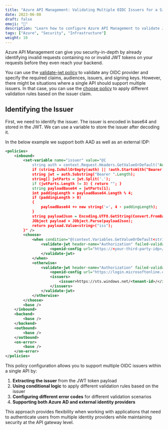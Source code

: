 ```yaml
---
title: "Azure API Management: Validating Multiple OIDC Issuers for a Single API"
date: 2023-06-08
draft: false
emoji: "🔐"
description: "Learn how to configure Azure API Management to validate JWT tokens from multiple OIDC issuers using the choose policy and validate-jwt policy."
tags: ["Azure", "Security", "Infrastructure"]
weight: 10
---
```


Azure API Management can give you security-in-depth by already identifying invalid requests containing no or invalid JWT tokens on your requests before they even reach your backend.

You can use the [validate-jwt policy](https://learn.microsoft.com/en-us/azure/api-management/validate-jwt-policy) to validate any OIDC provider and specify the required claims, audiences, issuers, and signing keys. However, there might be situations where a single API should support multiple issuers. In that case, you can use the [choose policy](https://learn.microsoft.com/en-us/azure/api-management/choose-policy) to apply different validation rules based on the issuer claim.

## Identifying the Issuer

First, we need to identify the issuer. The issuer is encoded in base64 and stored in the JWT. We can use a variable to store the issuer after decoding it.

In the below example we support both AAD as well as an external IDP:

```xml
<policies>
    <inbound>
        <set-variable name="issuer" value="@{
            string auth = context.Request.Headers.GetValueOrDefault("Authorization", "");
            if (string.IsNullOrEmpty(auth) || !auth.StartsWith("Bearer ")) { return ""; }
            string jwt = auth.Substring("Bearer ".Length);
            string[] jwtParts = jwt.Split('.');
            if (jwtParts.Length != 3) { return ""; }
            string payloadBase64 = jwtParts[1];
            int paddingLength = payloadBase64.Length % 4;
            if (paddingLength > 0)
            {
                payloadBase64 += new string('=', 4 - paddingLength);
            }
            string payloadJson = Encoding.UTF8.GetString(Convert.FromBase64String(payloadBase64));
            JObject payload = JObject.Parse(payloadJson);
            return payload.Value<string>("iss");
        }" />
        <choose>
            <when condition="@(context.Variables.GetValueOrDefault<string>("issuer") == "https://<your-third-party-idp>/")">
                <validate-jwt header-name="Authorization" failed-validation-httpcode="401" failed-validation-error-message="Unauthorized" require-expiration-time="true" require-scheme="Bearer" require-signed-tokens="true">
                    <openid-config url="https://<your-third-party-idp>/.well-known/openid-configuration" />
                </validate-jwt>
            </when>
            <otherwise>
                <validate-jwt header-name="Authorization" failed-validation-httpcode="403" failed-validation-error-message="Forbidden">
                    <openid-config url="https://login.microsoftonline.com/<tenant-id>/v2.0/.well-known/openid-configuration" />
                    <issuers>
                        <issuer>https://sts.windows.net/<tenant-id>/</issuer>
                    </issuers>
                </validate-jwt>
            </otherwise>
        </choose>
        <base />
    </inbound>
    <backend>
        <base />
    </backend>
    <outbound>
        <base />
    </outbound>
    <on-error>
        <base />
    </on-error>
</policies>
```

This policy configuration allows you to support multiple OIDC issuers within a single API by:

1. **Extracting the issuer** from the JWT token payload
2. **Using conditional logic** to apply different validation rules based on the issuer
3. **Configuring different error codes** for different validation scenarios
4. **Supporting both Azure AD and external identity providers**

This approach provides flexibility when working with applications that need to authenticate users from multiple identity providers while maintaining security at the API gateway level.

